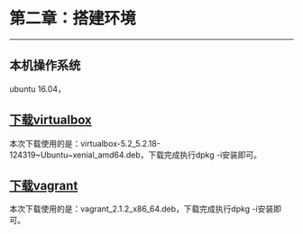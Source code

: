 # 第二章：搭建环境

---

## 本机操作系统  
ubuntu 16.04，

## [下载virtualbox](https://www.virtualbox.org/wiki/Linux_Downloads)
本次下载使用的是：virtualbox-5.2_5.2.18-124319~Ubuntu~xenial_amd64.deb，下载完成执行dpkg -i安装即可。

## [下载vagrant](https://www.vagrantup.com/downloads.html)  
本次下载使用的是：vagrant_2.1.2_x86_64.deb，下载完成执行dpkg -i安装即可。
